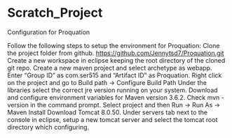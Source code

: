 ﻿# Scratch_Project

Configuration for Proquation

Follow the following steps to setup the environment for Proquation:
Clone the project folder from github.
https://github.com/Jennytsd7/Proquation.git
Create a new workspace in eclipse keeping the root directory of the cloned git repo.
Create a new maven project and select archetype as webapp. Enter “Group ID” as com.ser515 and “Artifact ID” as Proquation.
Right click on the project and go to Build path → Configure Build Path
Under the libraries select the correct jre version running on your system.
Download and configure environment variables for Maven version 3.6.2.
Check mvn -version in the command prompt.
Select project and then Run → Run As → Maven Install
Download Tomcat 8.0.50.
Under servers tab next to the console in eclipse, setup a new tomcat server and select the tomcat root directory which configuring.
